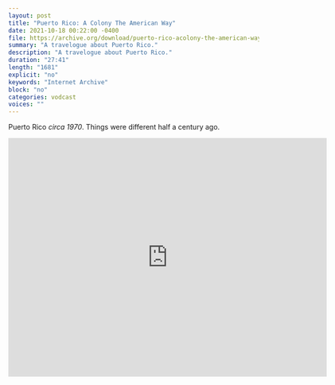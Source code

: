 ```yaml
---
layout: post
title: "Puerto Rico: A Colony The American Way"
date: 2021-10-18 00:22:00 -0400
file: https://archive.org/download/puerto-rico-acolony-the-american-way/PuertoRico_AColonyTheAmericanWay.mp4
summary: "A travelogue about Puerto Rico."
description: "A travelogue about Puerto Rico."
duration: "27:41"
length: "1681"
explicit: "no" 
keywords: "Internet Archive"
block: "no" 
categories: vodcast
voices: ""
---
```


Puerto Rico *circa 1970*.  Things were different half a century ago.

<iframe src="https://archive.org/embed/puerto-rico-acolony-the-american-way" width="640" height="480" frameborder="0" webkitallowfullscreen="true" mozallowfullscreen="true" allowfullscreen></iframe>




















